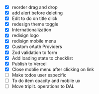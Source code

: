 - [x] reorder drag and drop
- [x] add alert before deleting
- [x] Edit to do on title click
- [x] redesign theme toggle
- [x] Internationalization
- [x] redisign logo
- [x] redisign mobile menu
- [x] Custom oAuth Providers
- [x] Zod validation to form
- [x] Add loading state to checklist
- [x] Publish to Vercel
- [x] Close moblie menu after clicking on link
- [ ] Make todos user especific
- [ ] To do item opacity and mobile ux
- [ ] Move triplit. operations to DAL
